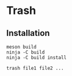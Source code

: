 # Trash

## Installation

```shell
meson build
ninja -C build
ninja -C build install
```

```shell
trash file1 file2 ...
```

